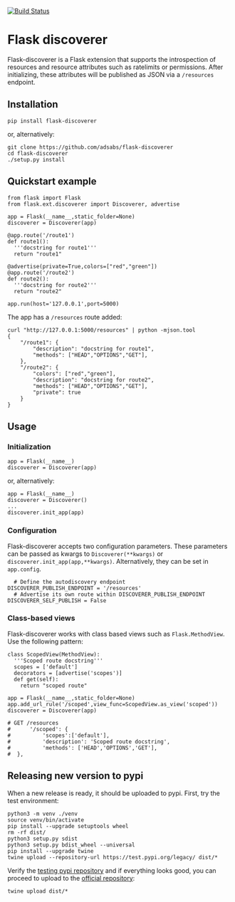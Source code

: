 [![Build Status](https://travis-ci.org/adsabs/flask-discoverer.svg?branch=master)](https://travis-ci.org/adsabs/flask-discoverer)

# Flask discoverer

 Flask-discoverer is a Flask extension that supports the introspection of resources and resource attributes such as ratelimits or permissions. After initializing, these attributes will be published as JSON via a `/resources` endpoint.
 
## Installation

    pip install flask-discoverer
    
or, alternatively:

    git clone https://github.com/adsabs/flask-discoverer
    cd flask-discoverer
    ./setup.py install

## Quickstart example

    from flask import Flask
    from flask.ext.discoverer import Discoverer, advertise

    app = Flask(__name__,static_folder=None)
    discoverer = Discoverer(app)

    @app.route('/route1')
    def route1():
      '''docstring for route1'''
      return "route1"

    @advertise(private=True,colors=["red","green"])
    @app.route('/route2')
    def route2():
      '''docstring for route2'''
      return "route2"

    app.run(host='127.0.0.1',port=5000)

The app has a `/resources` route added:

    curl "http://127.0.0.1:5000/resources" | python -mjson.tool
    {
        "/route1": {
            "description": "docstring for route1",
            "methods": ["HEAD","OPTIONS","GET"],
        },
        "/route2": {
            "colors": ["red","green"],
            "description": "docstring for route2",
            "methods": ["HEAD","OPTIONS","GET"],
            "private": true
        }
    }


## Usage

### Initialization

    app = Flask(__name__)
    discoverer = Discoverer(app)
    
or, alternatively:

    app = Flask(__name__)
    discoverer = Discoverer()
    ...
    discoverer.init_app(app)
    
### Configuration

Flask-discoverer accepts two configuration parameters. These parameters can be passed as kwargs to `Discoverer(**kwargs)` or `discoverer.init_app(app,**kwargs)`. Alternatively, they can be set in `app.config`.

      # Define the autodiscovery endpoint
    DISCOVERER_PUBLISH_ENDPOINT = '/resources'
      # Advertise its own route within DISCOVERER_PUBLISH_ENDPOINT
    DISCOVERER_SELF_PUBLISH = False

### Class-based views

Flask-discoverer works with class based views such as `Flask.MethodView`. Use the following pattern:

    class ScopedView(MethodView):
      '''Scoped route docstring'''
      scopes = ['default']
      decorators = [advertise('scopes')]
      def get(self):
        return "scoped route"
    
    app = Flask(__name__,static_folder=None)
    app.add_url_rule('/scoped',view_func=ScopedView.as_view('scoped'))
    discoverer = Discoverer(app)
    
    # GET /resources
    #      '/scoped': {
    #          'scopes':['default'],
    #          'description': 'Scoped route docstring',
    #          'methods': ['HEAD','OPTIONS','GET'],
    #  },
    
## Releasing new version to pypi

When a new release is ready, it should be uploaded to pypi. First, try the test environment:

```
python3 -m venv ./venv
source venv/bin/activate
pip install --upgrade setuptools wheel
rm -rf dist/
python3 setup.py sdist
python3 setup.py bdist_wheel --universal
pip install --upgrade twine
twine upload --repository-url https://test.pypi.org/legacy/ dist/*
```

Verify the [testing pypi repository](https://test.pypi.org/project/flask-discoverer/) and if everything looks good, you can proceed to upload to the [official repository](https://pypi.org/project/flask-discoverer/):

```
twine upload dist/*
```
